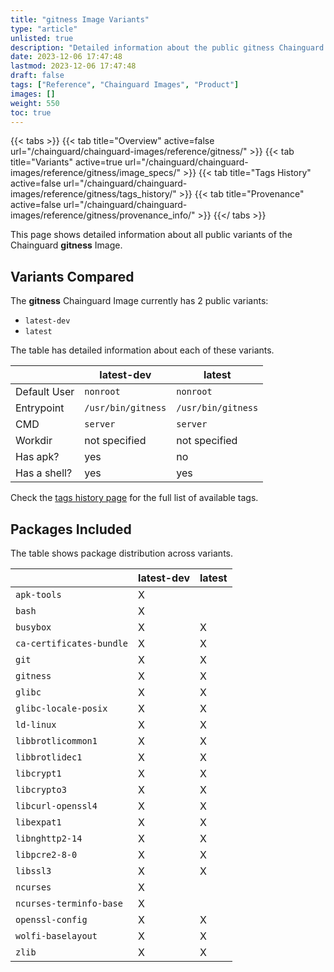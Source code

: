 ```yaml
---
title: "gitness Image Variants"
type: "article"
unlisted: true
description: "Detailed information about the public gitness Chainguard Image variants"
date: 2023-12-06 17:47:48
lastmod: 2023-12-06 17:47:48
draft: false
tags: ["Reference", "Chainguard Images", "Product"]
images: []
weight: 550
toc: true
---
```


{{< tabs >}}
{{< tab title="Overview" active=false url="/chainguard/chainguard-images/reference/gitness/" >}}
{{< tab title="Variants" active=true url="/chainguard/chainguard-images/reference/gitness/image_specs/" >}}
{{< tab title="Tags History" active=false url="/chainguard/chainguard-images/reference/gitness/tags_history/" >}}
{{< tab title="Provenance" active=false url="/chainguard/chainguard-images/reference/gitness/provenance_info/" >}}
{{</ tabs >}}

This page shows detailed information about all public variants of the Chainguard **gitness** Image.

## Variants Compared
The **gitness** Chainguard Image currently has 2 public variants: 

- `latest-dev`
- `latest`

The table has detailed information about each of these variants.

|              | latest-dev         | latest             |
|--------------|--------------------|--------------------|
| Default User | `nonroot`          | `nonroot`          |
| Entrypoint   | `/usr/bin/gitness` | `/usr/bin/gitness` |
| CMD          | `server`           | `server`           |
| Workdir      | not specified      | not specified      |
| Has apk?     | yes                | no                 |
| Has a shell? | yes                | yes                |

Check the [tags history page](/chainguard/chainguard-images/reference/gitness/tags_history/) for the full list of available tags.

## Packages Included
The table shows package distribution across variants.

|                          | latest-dev | latest |
|--------------------------|------------|--------|
| `apk-tools`              | X          |        |
| `bash`                   | X          |        |
| `busybox`                | X          | X      |
| `ca-certificates-bundle` | X          | X      |
| `git`                    | X          | X      |
| `gitness`                | X          | X      |
| `glibc`                  | X          | X      |
| `glibc-locale-posix`     | X          | X      |
| `ld-linux`               | X          | X      |
| `libbrotlicommon1`       | X          | X      |
| `libbrotlidec1`          | X          | X      |
| `libcrypt1`              | X          | X      |
| `libcrypto3`             | X          | X      |
| `libcurl-openssl4`       | X          | X      |
| `libexpat1`              | X          | X      |
| `libnghttp2-14`          | X          | X      |
| `libpcre2-8-0`           | X          | X      |
| `libssl3`                | X          | X      |
| `ncurses`                | X          |        |
| `ncurses-terminfo-base`  | X          |        |
| `openssl-config`         | X          | X      |
| `wolfi-baselayout`       | X          | X      |
| `zlib`                   | X          | X      |


